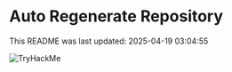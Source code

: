 # Auto Regenerate Repository

This README was last updated: 2025-04-19 03:04:55

 ![TryHackMe](https://tryhackme.com/badge/533634)